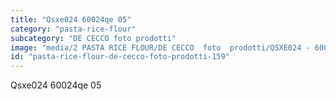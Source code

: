 ```yaml
---
title: "Qsxe024 60024qe 05"
category: "pasta-rice-flour"
subcategory: "DE CECCO foto prodotti"
image: "media/2 PASTA RICE FLOUR/DE CECCO  foto  prodotti/QSXE024 - 60024QE-05.jpg"
id: "pasta-rice-flour-de-cecco-foto-prodotti-159"
---
```


Qsxe024 60024qe 05
